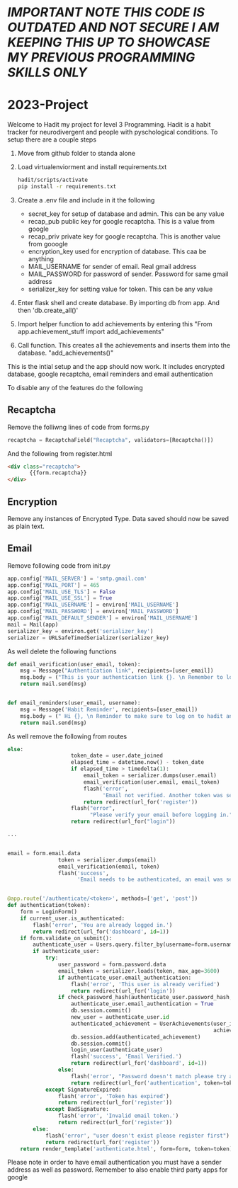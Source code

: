 # *IMPORTANT NOTE THIS CODE IS OUTDATED AND NOT SECURE I AM KEEPING THIS UP TO SHOWCASE MY PREVIOUS PROGRAMMING SKILLS ONLY* 
# 2023-Project
Welcome to Hadit my project for level 3 Programming. 
Hadit is a habit tracker for neurodivergent and people with pyschological conditions. 
To setup there are a couple steps
1. Move from github folder to standa alone
2. Load virtualenviorment and install requirements.txt

    ````bash
    hadit/scripts/activate
    pip install -r requirements.txt
    ````
    
2. Create a .env file and include in it the following
    - secret_key for setup of database and admin. This can be any value
    - recap_pub public key for google recaptcha. This is a value from google
    - recap_priv private key for google recaptcha. This is another value from gooogle
    - encryption_key used for encryption of database. This caa be anything
    - MAIL_USERNAME for sender of email. Real gmail address
    - MAIL_PASSWORD for password of sender. Password for same gmail address
    - serializer_key for setting value for token. This can be any value
3. Enter flask shell and create database. By importing db from app. And then 'db.create_all()'
4. Import helper function to add achievements by entering this "From app.achievement_stuff import add_achievements"
5. Call function. This creates all the achievements and inserts them into the database. "add_achievements()"

This is the intial setup and the app should now work. 
It includes encrypted database, google recaptcha, email reminders and email authentication

To disable any of the features do the following

## Recaptcha
Remove the folliwng lines of code from forms.py

```python 
recaptcha = RecaptchaField("Recaptcha", validators=[Recaptcha()])
``` 

And the following from register.html
```html
<div class="recaptcha">
       {{form.recaptcha}}        
</div>
```

## Encryption
Remove any instances of Encrypted Type.
Data saved should now be saved as plain text.

## Email 
Remove following code from init.py

``` python
app.config['MAIL_SERVER'] = 'smtp.gmail.com'
app.config['MAIL_PORT'] = 465
app.config['MAIL_USE_TLS'] = False
app.config['MAIL_USE_SSL'] = True
app.config['MAIL_USERNAME'] = environ['MAIL_USERNAME']
app.config['MAIL_PASSWORD'] = environ['MAIL_PASSWORD']
app.config['MAIL_DEFAULT_SENDER'] = environ['MAIL_USERNAME']
mail = Mail(app)
serializer_key = environ.get('serializer_key')
serializer = URLSafeTimedSerializer(serializer_key)
```

As well delete the following functions 
```python 
def email_verification(user_email, token):
    msg = Message("Authentication link", recipients=[user_email])
    msg.body = ("This is your authentication link {}. \n Remember to log in with your defined username and password from registration.".format(url_for('authentication', token=token, _external=True)))
    return mail.send(msg)


def email_reminders(user_email, username):
    msg = Message('Habit Reminder', recipients=[user_email])
    msg.body = (" Hi {}, \n Reminder to make sure to log on to hadit and track your habits today".format(username))
    return mail.send(msg)
```
As well remove the following from routes 
```python
else:
                    token_date = user.date_joined
                    elapsed_time = datetime.now() - token_date
                    if elapsed_time > timedelta(1):
                        email_token = serializer.dumps(user.email)
                        email_verification(user.email, email_token)
                        flash('error',
                              'Email not verified. Another token was sent.')
                        return redirect(url_for('register'))
                    flash("error",
                          "Please verify your email before logging in.")
                    return redirect(url_for("login"))

... 


email = form.email.data
                token = serializer.dumps(email)
                email_verification(email, token)
                flash('success',
                      'Email needs to be authenticated, an email was sent to {}'.format(email))


@app.route('/authenticate/<token>', methods=['get', 'post'])
def authentication(token):
    form = LoginForm()
    if current_user.is_authenticated:
        flash('error', 'You are already logged in.')
        return redirect(url_for('dashboard', id=1))
    if form.validate_on_submit():
        authenticate_user = Users.query.filter_by(username=form.username.data).first()
        if authenticate_user:
            try:
                user_password = form.password.data
                email_token = serializer.loads(token, max_age=3600)
                if authenticate_user.email_authentication:
                    flash('error', 'This user is already verified')
                    return redirect(url_for('login'))
                if check_password_hash(authenticate_user.password_hash, user_password):
                    authenticate_user.email_authentication = True
                    db.session.commit()
                    new_user = authenticate_user.id
                    authenticated_achievement = UserAchievements(user_id=new_user,
                                                                 achievement_id=20)
                    db.session.add(authenticated_achievement)
                    db.session.commit()
                    login_user(authenticate_user)
                    flash('success', 'Email Verified.')
                    return redirect(url_for('dashboard', id=1))
                else:
                    flash('error', "Password doesn't match please try again")
                    return redirect(url_for('authentication', token=token))
            except SignatureExpired:
                flash('error', 'Token has expired')
                return redirect(url_for('register'))
            except BadSignature:
                flash('error', 'Invalid email token.')
                return redirect(url_for('register'))
        else:
            flash('error', "user doesn't exist please register first")
            return redirect(url_for('register'))
    return render_template('authenticate.html', form=form, token=token)

```

Please note in order to have email authentication you must have a sender address as well as password.
Remember to also enable third party apps for google
